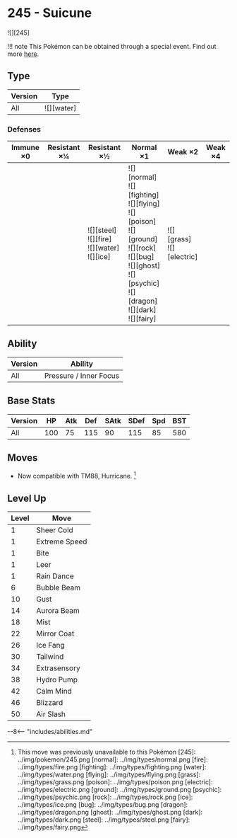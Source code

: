 # 245 - Suicune
![][245]

!!! note
    This Pokémon can be obtained through a special event. Find out more [here](../../special_events/#suicune).

## Type

Version | Type
---     | ---
All     | ![][water]

### Defenses

Immune ×0 | Resistant ×¼ | Resistant ×½                                          | Normal ×1                                                                                                                                                                      | Weak ×2                         | Weak ×4
---       | ---          | ---                                                   | ---                                                                                                                                                                            | ---                             | ---
&nbsp;    | &nbsp;       | ![][steel]<br>![][fire]<br>![][water]<br>![][ice]<br> | ![][normal]<br>![][fighting]<br>![][flying]<br>![][poison]<br>![][ground]<br>![][rock]<br>![][bug]<br>![][ghost]<br>![][psychic]<br>![][dragon]<br>![][dark]<br>![][fairy]<br> | ![][grass]<br>![][electric]<br> | &nbsp;

## Ability

Version | Ability
---     | ---
All     | Pressure / Inner Focus

## Base Stats

Version | HP  | Atk | Def | SAtk | SDef | Spd | BST
---     | --- | --- | --- | ---  | ---  | --- | ---
All     | 100 | 75  | 115 | 90   | 115  | 85  | 580

## Moves

 - Now compatible with TM88, Hurricane. [^1]

## Level Up

Level | Move
---   | ---
1     | Sheer Cold
1     | Extreme Speed
1     | Bite
1     | Leer
1     | Rain Dance
6     | Bubble Beam
10    | Gust
14    | Aurora Beam
18    | Mist
22    | Mirror Coat
26    | Ice Fang
30    | Tailwind
34    | Extrasensory
38    | Hydro Pump
42    | Calm Mind
46    | Blizzard
50    | Air Slash


--8<-- "includes/abilities.md"

[^1]: This move was previously unavailable to this Pokémon
[245]: ../img/pokemon/245.png
[normal]: ../img/types/normal.png
[fire]: ../img/types/fire.png
[fighting]: ../img/types/fighting.png
[water]: ../img/types/water.png
[flying]: ../img/types/flying.png
[grass]: ../img/types/grass.png
[poison]: ../img/types/poison.png
[electric]: ../img/types/electric.png
[ground]: ../img/types/ground.png
[psychic]: ../img/types/psychic.png
[rock]: ../img/types/rock.png
[ice]: ../img/types/ice.png
[bug]: ../img/types/bug.png
[dragon]: ../img/types/dragon.png
[ghost]: ../img/types/ghost.png
[dark]: ../img/types/dark.png
[steel]: ../img/types/steel.png
[fairy]: ../img/types/fairy.png
